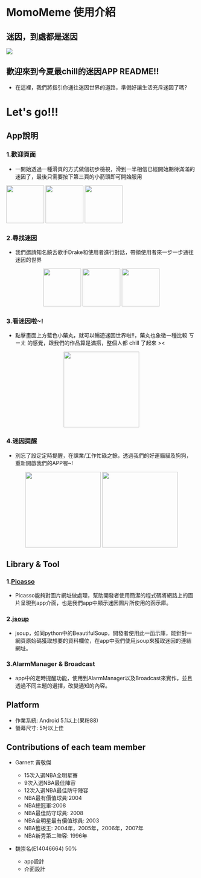 # MomoMeme 使用介紹

## 迷因，到處都是迷因
![](https://i.imgur.com/JsBciIj.png)   
   
## 歡迎來到今夏最chill的迷因APP README!!   
- 在這裡，我們將指引你通往迷因世界的道路，準備好讓生活充斥迷因了嗎?

# Let's go!!!

## App說明
### 1.歡迎頁面
- 一開始透過一種滑頁的方式做個初步檢視，滑到一半相信已經開始期待滿滿的迷因了，最後只需要按下第三頁的小箭頭即可開始服用

<p>
    <img src="https://i.imgur.com/ggAfWrb.jpg" width="100"/>
   <img src="https://i.imgur.com/g30Yg4l.jpg" width="100"/>
   <img src="https://imgur.com/xaSrRix.jpg" width="100"/>
</p>

### 2.尋找迷因
- 我們邀請知名饒舌歌手Drake和使用者進行對話，帶領使用者來一步一步通往迷因的世界

<center class="half">
    <img src="https://i.imgur.com/fpuvAN4.jpg" width="100"/>
    <img src="https://i.imgur.com/ty9aigp.jpg" width="100"/>
    <img src="https://i.imgur.com/ajprvpH.jpg" width="100"/>
    
</center>

### 3.看迷因啦~!
- 點擊畫面上方藍色小藥丸，就可以暢遊迷因世界啦!!，藥丸也象徵一種比較 ㄎㄧㄤ 的感覺，跟我們的作品算是滿搭，整個人都 chill 了起來 ><

<center class="half">
    <img src="https://i.imgur.com/R02FLuL.jpg" width="200"/>
</center>

### 4.迷因提醒
- 別忘了設定定時提醒，在課業/工作忙碌之餘，透過我們的好運貓貓及狗狗，重新開啟我們的APP喔~!
<center class="half">
    <img src="https://i.imgur.com/YXhGVWU.jpg" width="200"/>
    <img src="https://i.imgur.com/3PxT8ns.jpg" width="200"/>
</center>

## Library & Tool
### 1.[Picasso](https://square.github.io/picasso/)
- Picasso能夠對圖片網址做處理，幫助開發者使用簡潔的程式碼將網路上的圖片呈現到app介面，也是我們app中顯示迷因圖片所使用的函示庫。

### 2.[jsoup](https://jsoup.org/)
- jsoup，如同python中的BeautifulSoup，開發者使用此一函示庫，能針對一網頁原始碼獲取想要的資料欄位，在app中我們使用jsoup來獲取迷因的連結網址。

### 3.AlarmManager & Broadcast
- app中的定時提醒功能，使用到AlarmManager以及Broadcast來實作，並且透過不同主題的選擇，改變通知的內容。

## Platform
- 作業系統: Android 5.1以上(果粉88)
- 螢幕尺寸: 5吋以上佳

## Contributions of each team member
- Garnett 黃敬傑
    - 15次入選NBA全明星賽
    - 9次入選NBA最佳陣容
    - 12次入選NBA最佳防守陣容
    - NBA最有價值球員:2004
    - NBA總冠軍:2008
    - NBA最佳防守球員: 2008
    - NBA全明星最有價值球員: 2003
    - NBA籃板王: 2004年，2005年，2006年，2007年
    - NBA新秀第二陣容: 1996年

- 魏崇名(E14046664) 50%
    - app設計
    - 介面設計  
